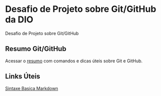 # Desafio de Projeto sobre Git/GitHub da DIO

Desafio de Projeto sobre Git/GitHub

## Resumo Git/GitHub
Acessar o [resumo](/Git-GitHub/git-github.md) com comandos e dicas úteis sobre Git e GitHub.
## Links Úteis

[Sintaxe Basica Markdown](https://www.markdownguide.org/basic-syntax/)

